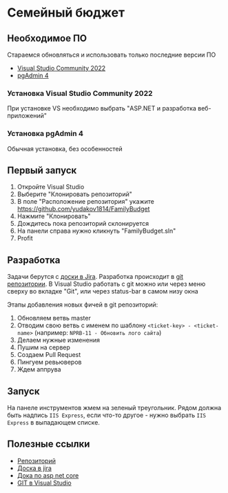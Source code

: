 
# Семейный бюджет



## Необходимое ПО

Стараемся обновляться и использовать только последние версии ПО

 - [Visual Studio Community 2022](https://visualstudio.microsoft.com/ru/)
 - [pgAdmin 4](https://www.pgadmin.org/download/pgadmin-4-windows/)

### Установка Visual Studio Community 2022
При установке VS необходимо выбрать "ASP.NET и разработка веб-приложений"

### Установка pgAdmin 4
Обычная установка, без особенностей

## Первый запуск

1. Откройте Visual Studio
2. Выберите "Клонировать репозиторий"
3. В поле "Расположение репозитория" укажите https://github.com/yudakov1814/FamilyBudget
4. Нажмите "Клонировать"
5. Дождитесь пока репозиторий склонируется
6. На панели справа нужно кликнуть "FamilyBudget.sln"
7. Profit

## Разработка

Задачи берутся с [доски в Jira](https://familybudget.atlassian.net/jira/software/projects/NPRP/boards/1).
Разработка происходит в [git репозитории](https://github.com/yudakov1814/FamilyBudget).
В Visual Studio работать с git можно или через меню сверху во вкладке "Git", или через status-bar в самом низу окна

Этапы добавления новых фичей в git репозиторий:
1. Обновляем ветвь master
2. Отводим свою ветвь с именем по шаблону `<ticket-key> - <ticket-name>` (например: `NPRB-11 - Обновить лого сайта`)
3. Делаем нужные изменения
4. Пушим на сервер
5. Создаем Pull Request
6. Пингуем ревьюверов
7. Ждем аппрува

## Запуск

На панеле инструментов жмем на зеленый треугольник. Рядом должна быть надпись `IIS Express`, если что-то другое - нужно выбрать `IIS Express` в выпадающем списке.

## Полезные ссылки
 - [Репозиторий](https://github.com/yudakov1814/FamilyBudget)
 - [Доска в jira](https://familybudget.atlassian.net/jira/software/projects/NPRP/boards/1)
 - [Дока по asp net core](https://metanit.com/sharp/aspnet5/)
 - [GIT в Visual Studio](https://docs.microsoft.com/ru-ru/visualstudio/version-control/git-with-visual-studio?view=vs-2019)
 
